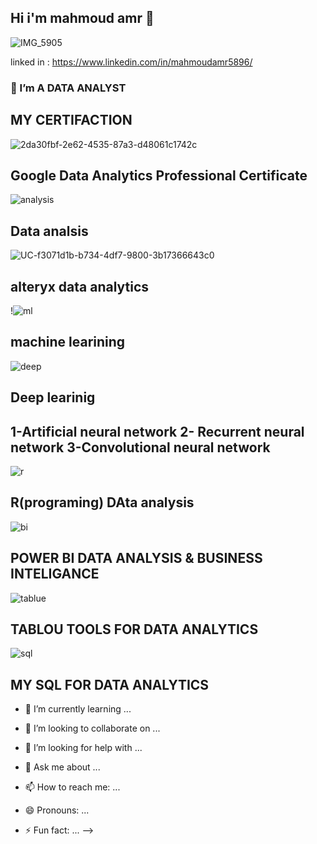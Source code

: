 ## Hi i'm mahmoud amr  👋
![IMG_5905](https://user-images.githubusercontent.com/100859586/215487955-66620c24-a399-47b9-867f-2906f307b909.png)

linked in : https://www.linkedin.com/in/mahmoudamr5896/




### 🔭                  I’m A DATA ANALYST 
## MY CERTIFACTION 
![2da30fbf-2e62-4535-87a3-d48061c1742c](https://user-images.githubusercontent.com/100859586/234972441-d8be5db0-677b-4ef0-b1cb-daa5308e24d1.jpg)
## Google Data Analytics Professional Certificate
![analysis](https://user-images.githubusercontent.com/100859586/215496820-448b7231-baf1-4d1c-82c0-5687f9bb6318.jpg)
## Data analsis 
![UC-f3071d1b-b734-4df7-9800-3b17366643c0](https://user-images.githubusercontent.com/100859586/215483878-56a82490-335f-4e7c-98e7-9f9f48a139ae.jpg)
## alteryx data analytics
!![ml](https://user-images.githubusercontent.com/100859586/215497259-ca52fd51-a4a6-4e9d-b5e9-85a89903af28.jpg)
## machine learining 
![deep](https://user-images.githubusercontent.com/100859586/215497461-a5b5a04c-0d23-47d1-86a9-3a89ada8a48c.jpg)
## Deep learinig
## 1-Artificial neural network          2-  Recurrent neural network  3-Convolutional neural network
![r](https://user-images.githubusercontent.com/100859586/215497664-61718e0e-16f7-43db-938f-1c67d1c152e0.jpg)
## R(programing) DAta analysis

 ![bi](https://user-images.githubusercontent.com/100859586/216818794-121f2bfc-813c-419e-a49c-0138c5c49ecd.jpg)
## POWER BI  DATA ANALYSIS & BUSINESS INTELIGANCE

![tablue](https://user-images.githubusercontent.com/100859586/216818890-ce6fe84a-b678-4e5f-803e-74154e7652c6.jpg)
## TABLOU TOOLS FOR DATA ANALYTICS 

![sql](https://user-images.githubusercontent.com/100859586/216819111-e6bf03c3-55fb-4820-a9c9-4c6b8d61fd19.jpg)
## MY SQL FOR DATA ANALYTICS



















- 🌱 I’m currently learning ...




- 👯 I’m looking to collaborate on ...


- 🤔 I’m looking for help with ...
- 💬 Ask me about ...
- 📫 How to reach me: ...
- 😄 Pronouns: ...
- ⚡ Fun fact: ...
-->
